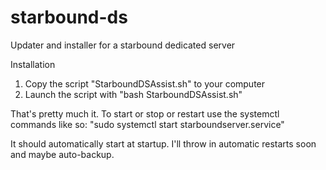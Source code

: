 # starbound-ds
Updater and installer for a starbound dedicated server

Installation
1.  Copy the script "StarboundDSAssist.sh" to your computer
2.  Launch the script with "bash StarboundDSAssist.sh"

That's pretty much it.  To start or stop or restart use the systemctl commands like so:
"sudo systemctl start starboundserver.service"

It should automatically start at startup.  I'll throw in automatic restarts soon and maybe auto-backup.
